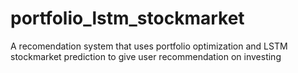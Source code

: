 # portfolio_lstm_stockmarket
A recomendation system that uses portfolio optimization and LSTM stockmarket prediction to give user recommendation on investing

